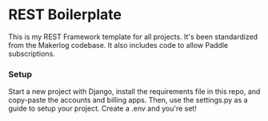# REST Boilerplate
This is my REST Framework template for all projects.
It's been standardized from the Makerlog codebase.
It also includes code to allow Paddle subscriptions.

### Setup
Start a new project with Django, install the requirements file in this repo, and copy-paste the accounts and billing apps. 
Then, use the settings.py as a guide to setup your project. Create a .env and you're set!
